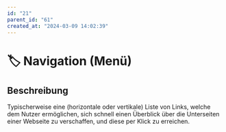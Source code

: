 ```yaml
---
id: "21"
parent_id: "61"
created_at: "2024-03-09 14:02:39"
---
```


# 🏷️ Navigation (Menü)

## Beschreibung

Typischerweise eine (horizontale oder vertikale) Liste von Links, welche dem Nutzer ermöglichen, sich schnell einen Überblick über die Unterseiten einer Webseite zu verschaffen, und diese per Klick zu erreichen.